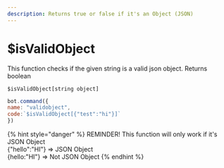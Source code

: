 ```yaml
---
description: Returns true or false if it's an Object (JSON)
---
```


# $isValidObject

This function checks if the given string is a valid json object. Returns boolean

```text
$isValidObject[string object]
```

```javascript
bot.command({
name: "validobject",
code:`$isValidObject[{"test":"hi"}]`
})
```

{% hint style="danger" %}
REMINDER! This function will only work if it's JSON Object  
{"hello":"HI"} =&gt; JSON Object  
{hello:"HI"} =&gt; Not JSON Object
{% endhint %}



